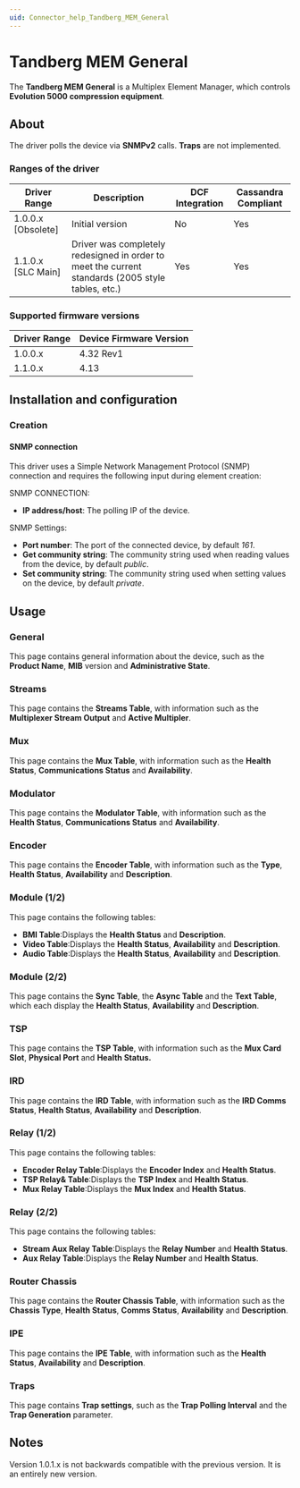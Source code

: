 ```yaml
---
uid: Connector_help_Tandberg_MEM_General
---
```


# Tandberg MEM General

The **Tandberg MEM General** is a Multiplex Element Manager, which controls **Evolution 5000 compression equipment**.

## About

The driver polls the device via **SNMPv2** calls. **Traps** are not implemented.

### Ranges of the driver

| **Driver Range**     | **Description**                                                                                   | **DCF Integration** | **Cassandra Compliant** |
|----------------------|---------------------------------------------------------------------------------------------------|---------------------|-------------------------|
| 1.0.0.x \[Obsolete\] | Initial version                                                                                   | No                  | Yes                     |
| 1.1.0.x \[SLC Main\] | Driver was completely redesigned in order to meet the current standards (2005 style tables, etc.) | Yes                 | Yes                     |

### Supported firmware versions

| **Driver Range** | **Device Firmware Version** |
|------------------|-----------------------------|
| 1.0.0.x          | 4.32 Rev1                   |
| 1.1.0.x          | 4.13                        |

## Installation and configuration

### Creation

#### SNMP connection

This driver uses a Simple Network Management Protocol (SNMP) connection and requires the following input during element creation:

SNMP CONNECTION:

- **IP address/host**: The polling IP of the device.

SNMP Settings:

- **Port number**: The port of the connected device, by default *161*.
- **Get community string**: The community string used when reading values from the device, by default *public*.
- **Set community string**: The community string used when setting values on the device, by default *private*.

## Usage

### General

This page contains general information about the device, such as the **Product Name**, **MIB** version and **Administrative State**.

### Streams

This page contains the **Streams Table**, with information such as the **Multiplexer Stream Output** and **Active Multipler**.

### Mux

This page contains the **Mux Table**, with information such as the **Health Status**, **Communications Status** and **Availability**.

### Modulator

This page contains the **Modulator Table**, with information such as the **Health Status**, **Communications Status** and **Availability**.

### Encoder

This page contains the **Encoder Table**, with information such as the **Type**, **Health Status**, **Availability** and **Description**.

### Module (1/2)

This page contains the following tables:

- **BMI Table**:Displays the **Health Status** and **Description**.
- **Video Table**:Displays the **Health Status**, **Availability** and **Description**.
- **Audio Table**:Displays the **Health Status**, **Availability** and **Description**.

### Module (2/2)

This page contains the **Sync Table**, the **Async Table** and the **Text Table**, which each display the **Health Status**, **Availability** and **Description**.

### TSP

This page contains the **TSP Table**, with information such as the **Mux Card Slot**, **Physical Port** and **Health Status.**

### IRD

This page contains the **IRD Table**, with information such as the **IRD Comms Status**, **Health Status**, **Availability** and **Description**.

### Relay (1/2)

This page contains the following tables:

- **Encoder Relay Table**:Displays the **Encoder Index** and **Health Status**.
- **TSP Relay& Table**:Displays the **TSP Index** and **Health Status**.
- **Mux Relay Table**:Displays the **Mux Index** and **Health Status**.

### Relay (2/2)

This page contains the following tables:

- **Stream Aux Relay Table**:Displays the **Relay Number** and **Health Status**.
- **Aux Relay Table**:Displays the **Relay Number** and **Health Status**.

### Router Chassis

This page contains the **Router Chassis Table**, with information such as the **Chassis Type**, **Health Status**, **Comms Status**, **Availability** and **Description**.

### IPE

This page contains the **IPE Table**, with information such as the **Health Status**, **Availability** and **Description**.

### Traps

This page contains **Trap settings**, such as the **Trap Polling Interval** and the **Trap Generation** parameter.

## Notes

Version 1.0.1.x is not backwards compatible with the previous version. It is an entirely new version.
